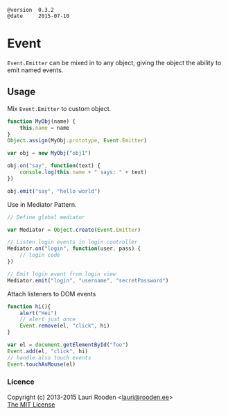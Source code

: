 
[1]: https://raw.github.com/litejs/browser-event-lite/master/min.js
[2]: https://raw.github.com/litejs/browser-event-lite/master/index.js


    @version  0.3.2
    @date     2015-07-10


Event
=====

`Event.Emitter` can be mixed in to any object,
giving the object the ability to emit named events.


Usage
-----

Mix `Event.Emitter` to custom object.

```javascript
function MyObj(name) {
    this.name = name
}
Object.assign(MyObj.prototype, Event.Emitter)

var obj = new MyObj("obj1")

obj.on("say", function(text) {
    console.log(this.name + " says: " + text)
})

obj.emit("say", "hello world")
```

Use in Mediator Pattern.

```javascript
// Define global mediator

var Mediator = Object.create(Event.Emitter)

// Listen login events in login controller
Mediator.on("login", function(user, pass) {
    // login code
})

// Emit login event from login view
Mediator.emit("login", "username", "secretPassword")

```

Attach listeners to DOM events

```javascript
function hi(){
	alert("Hei")
	// alert just once
	Event.remove(el, "click", hi)
}

var el = document.getElementById("foo")
Event.add(el, "click", hi)
// handle also touch events
Event.touchAsMouse(el)

```


### Licence

Copyright (c) 2013-2015 Lauri Rooden &lt;lauri@rooden.ee&gt;  
[The MIT License](http://lauri.rooden.ee/mit-license.txt)


